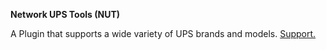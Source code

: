 **Network UPS Tools (NUT)**

A Plugin that supports a wide variety of UPS brands and models.
[Support.](http://forums.lime-technology.com/topic/40690-plug-in-nut-network-ups-tools/)